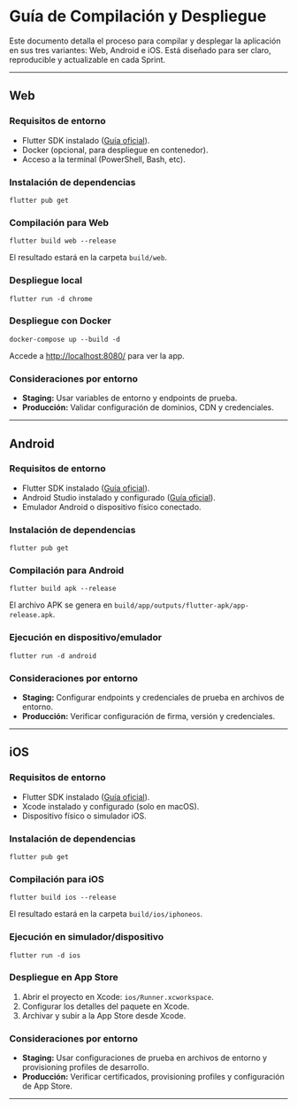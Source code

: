 # Guía de Compilación y Despliegue

Este documento detalla el proceso para compilar y desplegar la aplicación en sus tres variantes: Web, Android e iOS. Está diseñado para ser claro, reproducible y actualizable en cada Sprint.

---

## Web

### Requisitos de entorno
- Flutter SDK instalado ([Guía oficial](https://docs.flutter.dev/get-started/install)).
- Docker (opcional, para despliegue en contenedor).
- Acceso a la terminal (PowerShell, Bash, etc).

### Instalación de dependencias
```pwsh
flutter pub get
```

### Compilación para Web
```pwsh
flutter build web --release
```
El resultado estará en la carpeta `build/web`.

### Despliegue local
```pwsh
flutter run -d chrome
```

### Despliegue con Docker
```pwsh
docker-compose up --build -d
```
Accede a [http://localhost:8080/](http://localhost:8080/) para ver la app.

### Consideraciones por entorno
- **Staging:** Usar variables de entorno y endpoints de prueba.
- **Producción:** Validar configuración de dominios, CDN y credenciales.

---

## Android

### Requisitos de entorno
- Flutter SDK instalado ([Guía oficial](https://docs.flutter.dev/get-started/install)).
- Android Studio instalado y configurado ([Guía oficial](https://docs.flutter.dev/platform-integration/android/setup)).
- Emulador Android o dispositivo físico conectado.

### Instalación de dependencias
```pwsh
flutter pub get
```

### Compilación para Android
```pwsh
flutter build apk --release
```
El archivo APK se genera en `build/app/outputs/flutter-apk/app-release.apk`.

### Ejecución en dispositivo/emulador
```pwsh
flutter run -d android
```

### Consideraciones por entorno
- **Staging:** Configurar endpoints y credenciales de prueba en archivos de entorno.
- **Producción:** Verificar configuración de firma, versión y credenciales.

---

## iOS

### Requisitos de entorno
- Flutter SDK instalado ([Guía oficial](https://docs.flutter.dev/get-started/install)).
- Xcode instalado y configurado (solo en macOS).
- Dispositivo físico o simulador iOS.

### Instalación de dependencias
```pwsh
flutter pub get
```

### Compilación para iOS
```pwsh
flutter build ios --release
```
El resultado estará en la carpeta `build/ios/iphoneos`.

### Ejecución en simulador/dispositivo
```pwsh
flutter run -d ios
```

### Despliegue en App Store
1. Abrir el proyecto en Xcode: `ios/Runner.xcworkspace`.
2. Configurar los detalles del paquete en Xcode.
3. Archivar y subir a la App Store desde Xcode.

### Consideraciones por entorno
- **Staging:** Usar configuraciones de prueba en archivos de entorno y provisioning profiles de desarrollo.
- **Producción:** Verificar certificados, provisioning profiles y configuración de App Store.

---